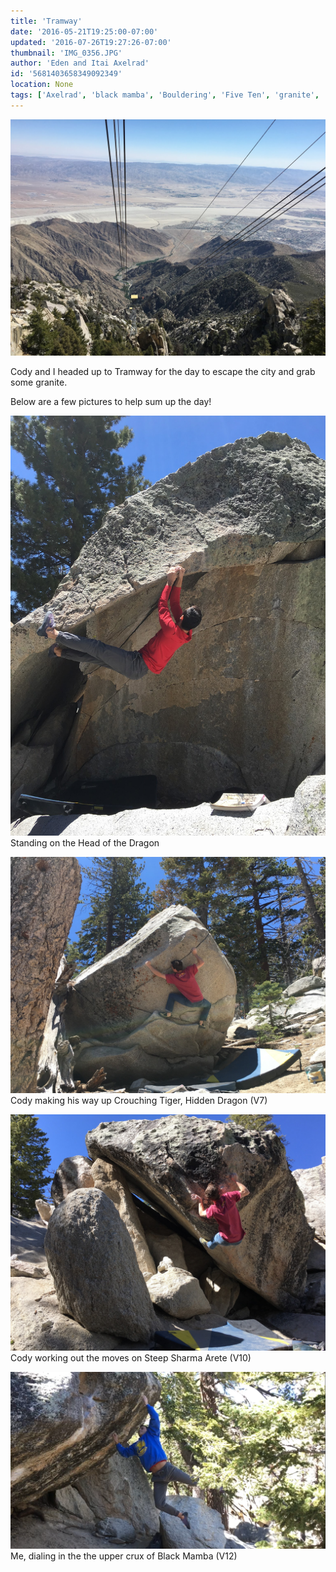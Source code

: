 ```yaml
---
title: 'Tramway'
date: '2016-05-21T19:25:00-07:00'
updated: '2016-07-26T19:27:26-07:00'
thumbnail: 'IMG_0356.JPG'
author: 'Eden and Itai Axelrad'
id: '5681403658349092349'
location: None
tags: ['Axelrad', 'black mamba', 'Bouldering', 'Five Ten', 'granite', 'Tramway']
---
```


![image alt](/images/IMG_0356.JPG)

Cody and I headed up to Tramway for the day to escape the city and grab some granite. 

Below are a few pictures to help sum up the day! 

![image alt](/images/IMG_0379.jpg)Standing on the Head of the Dragon

![image alt](/images/IMG_0400.JPG)Cody making his way up Crouching Tiger, Hidden Dragon (V7)

![image alt](/images/IMG_0448.JPG)Cody working out the moves on Steep Sharma Arete (V10)

![image alt](/images/IMG_0451.jpg)Me, dialing in the the upper crux of Black Mamba (V12)

